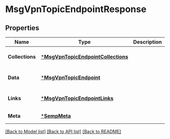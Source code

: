 # MsgVpnTopicEndpointResponse

## Properties
Name | Type | Description | Notes
------------ | ------------- | ------------- | -------------
**Collections** | [***MsgVpnTopicEndpointCollections**](MsgVpnTopicEndpointCollections.md) |  | [optional] [default to null]
**Data** | [***MsgVpnTopicEndpoint**](MsgVpnTopicEndpoint.md) |  | [optional] [default to null]
**Links** | [***MsgVpnTopicEndpointLinks**](MsgVpnTopicEndpointLinks.md) |  | [optional] [default to null]
**Meta** | [***SempMeta**](SempMeta.md) |  | [default to null]

[[Back to Model list]](../README.md#documentation-for-models) [[Back to API list]](../README.md#documentation-for-api-endpoints) [[Back to README]](../README.md)

